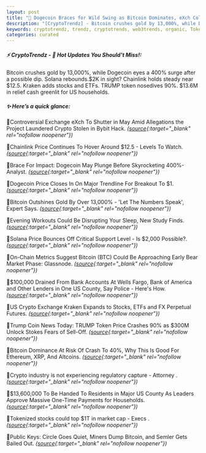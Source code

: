 ```yaml
---
layout: post
title: "🌌 Dogecoin Braces for Wild Swing as Bitcoin Dominates, eXch Collapses"
description: "[CryptoTrendz] - Bitcoin crushes gold by 13,000%, while Dogecoin eyes a 400% surge after a possible dip. Solana rebounds.$2K in sight? Chainlink holds steady near $12.5. Kraken adds stocks and ETFs. TRUMP token nosedives 90%. $13.6M in relief cash greenlit for US households."
keywords: cryptotrendz, trendz, cryptotrends, web3trends, organic, Token, Dogecoin, Bybit, Bitcoin, TRUMP, Market, CEO, stablecoins, Crypto
categories: curated
---
```


##### ⚡ CryptoTrendz - 📌 *Hot Updates You Should't Miss!:*

Bitcoin crushes gold by 13,000%, while Dogecoin eyes a 400% surge after a possible dip. Solana rebounds.$2K in sight? Chainlink holds steady near $12.5. Kraken adds stocks and ETFs. TRUMP token nosedives 90%. $13.6M in relief cash greenlit for US households.

##### ✨ *Here’s a quick glance:*


🔹Controversial Exchange eXch To Shutter in May Amid Allegations the Project Laundered Crypto Stolen in Bybit Hack. *([source](https://s.avyag.com/mh68){:target="_blank" rel="nofollow noopener"})*

🔹Chainlink Price Continues To Hover Around $12.5 - Levels To Watch. *([source](https://s.avyag.com/ahrb){:target="_blank" rel="nofollow noopener"})*

🔹Brace For Impact: Dogecoin May Plunge Before Skyrocketing 400%-Analyst. *([source](https://s.avyag.com/wz9x){:target="_blank" rel="nofollow noopener"})*

🔹Dogecoin Price Closes In On Major Trendline For Breakout To $1. *([source](https://s.avyag.com/q037){:target="_blank" rel="nofollow noopener"})*

🔹Bitcoin Outshines Gold By Over 13,000% - 'Let The Numbers Speak', Expert Says. *([source](https://s.avyag.com/qmke){:target="_blank" rel="nofollow noopener"})*

🔹Evening Workouts Could Be Disrupting Your Sleep, New Study Finds. *([source](https://s.avyag.com/w8t8){:target="_blank" rel="nofollow noopener"})*

🔹Solana Price Bounces Off Critical Support Level - Is $2,000 Possible?. *([source](https://s.avyag.com/kqxj){:target="_blank" rel="nofollow noopener"})*

🔹On-Chain Metrics Suggest Bitcoin (BTC) Could Be Approaching Early Bear Market Phase: Glassnode. *([source](https://s.avyag.com/h41t){:target="_blank" rel="nofollow noopener"})*

🔹$100,000 Drained From Bank Accounts At Wells Fargo, Bank of America and Other Lenders in One US County, Say Police - Here's How. *([source](https://s.avyag.com/4rhn){:target="_blank" rel="nofollow noopener"})*

🔹US Crypto Exchange Kraken Expands to Stocks, ETFs and FX Perpetual Futures. *([source](https://s.avyag.com/3ds3){:target="_blank" rel="nofollow noopener"})*

🔹Trump Coin News Today: TRUMP Token Price Crashes 90% as $300M Unlock Stokes Fears of Sell-Off. *([source](https://s.avyag.com/i165){:target="_blank" rel="nofollow noopener"})*

🔹Bitcoin Dominance At Risk Of Crash To 40%, Why This Is Good For Ethereum, XRP, And Altcoins. *([source](https://s.avyag.com/4vg6){:target="_blank" rel="nofollow noopener"})*

🔹Crypto industry is not experiencing regulatory capture - Attorney . *([source](https://s.avyag.com/e4pd){:target="_blank" rel="nofollow noopener"})*

🔹$13,600,000 To Be Handed To Residents in Major US County As Leaders Approve Massive One-Time Payments for Households. *([source](https://s.avyag.com/fzy2){:target="_blank" rel="nofollow noopener"})*

🔹Tokenized stocks could top $1T in market cap - Execs . *([source](https://s.avyag.com/j0b4){:target="_blank" rel="nofollow noopener"})*

🔹Public Keys: Circle Goes Quiet, Miners Dump Bitcoin, and Semler Gets Bailed Out. *([source](https://s.avyag.com/7b7m){:target="_blank" rel="nofollow noopener"})*
